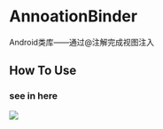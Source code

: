 # AnnoationBinder
Android类库——通过@注解完成视图注入

## How To Use
### see in here
[![](https://jitpack.io/v/xzzpig/AnnoationBinder.svg)](https://jitpack.io/#xzzpig/AnnoationBinder)

